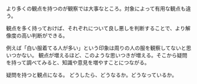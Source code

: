 より多くの観点を持つのが観察では大事なところ。対象によって有用な観点も違う。

観点を多く持っておけば、それぞれについて良し悪しを判断することで、より解像度の高い判断ができる。

例えば「白い服着てる人が多い」という印象は周りの人の服を観察してないと思いつかない。
観点が増えるほど、このような思いつきが増える。そこから疑問を持って調べてみると、知識や意見を増やすことにつながる。

疑問を持つと観点になる。
どうしたら、どうなるか。どうなっているか。
